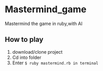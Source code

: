 # Mastermind_game

Mastermind the game in ruby,with AI

## How to play

1. download/clone project
2. Cd into folder
3. Enter ```$ ruby mastermind.rb in terminal```
